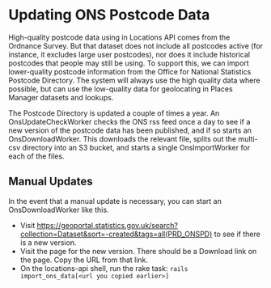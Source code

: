 # Updating ONS Postcode Data

High-quality postcode data using in Locations API comes from the Ordnance Survey. But that dataset does not include all postcodes active (for instance, it excludes large user postcodes), nor does it include historical postcodes that people may still be using. To support this, we can import lower-quality postcode information from the Office for National Statistics Postcode Directory. The system will always use the high quality data where possible, but can use the low-quality data for geolocating in Places Manager datasets and lookups.

The Postcode Directory is updated a couple of times a year. An OnsUpdateCheckWorker checks the ONS rss feed once a day to see if a new version of the postcode data has been published, and if so starts an OnsDownloadWorker. This downloads the relevant file, splits out the multi-csv directory into an S3 bucket, and starts a single OnsImportWorker for each of the files.

## Manual Updates

In the event that a manual update is necessary, you can start an OnsDownloadWorker like this.

- Visit https://geoportal.statistics.gov.uk/search?collection=Dataset&sort=-created&tags=all(PRD_ONSPD) to see if there is a new version.
- Visit the page for the new version. There should be a Download link on the page. Copy the URL from that link.
- On the locations-api shell, run the rake task: `rails import_ons_data[<url you copied earlier>]`


